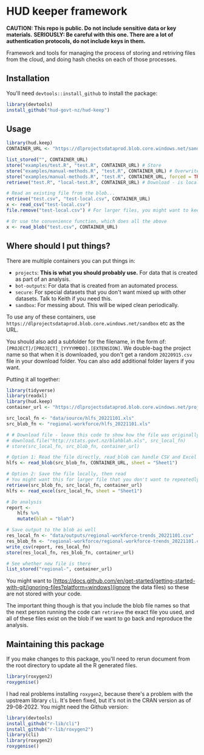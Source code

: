 # HUD keeper framework
**CAUTION: This repo is public. Do not include sensitive data or key materials.**
**SERIOUSLY: Be careful with this one. There are a lot of authentication protocols, do not include keys in them.**

Framework and tools for managing the process of storing and retriving files from the cloud, and doing hash checks on each of those processes.

## Installation
You'll need `devtools::install_github` to install the package:
```R
library(devtools)
install_github("hud-govt-nz/hud-keep")
```


## Usage
```R
library(hud.keep)
CONTAINER_URL <- "https://dlprojectsdataprod.blob.core.windows.net/sandbox"

list_stored("", CONTAINER_URL)
store("examples/test.R", "test.R", CONTAINER_URL) # Store
store("examples/manual-methods.R", "test.R", CONTAINER_URL) # Overwrite - won't work, because the hashes don't match
store("examples/manual-methods.R", "test.R", CONTAINER_URL, forced = TRUE) # Overwrite - will work, because of the forced flag
retrieve("test.R", "local-test.R", CONTAINER_URL) # Download - is local-test.R the same as examples/test.R or examples/manual-methods.R?

# Read an existing file from the blob...
retrieve("test.csv", "test-local.csv", CONTAINER_URL)
x <- read_csv("test-local.csv")
file.remove("test-local.csv") # For larger files, you might want to keep the local version to avoid having to download every time

# Or use the convenience function, which does all the above
x <- read_blob("test.csv", CONTAINER_URL)

```

## Where should I put things?
There are multiple containers you can put things in:
* `projects`: **This is what you should probably use.** For data that is created as part of an analysis.
* `bot-outputs`: For data that is created from an automated process.
* `secure`: For special datasets that you don't want mixed up with other datasets. Talk to Keith if you need this.
* `sandbox`: For messing about. This will be wiped clean periodically.

To use any of these containers, use `https://dlprojectsdataprod.blob.core.windows.net/sandbox` etc as the URL.

You should also add a subfolder for the filename, in the form of: `[PROJECT]/[PROJECT]_[YYYYMMDD].[EXTENSION]`. We double-bag the project name so that when it is downloaded, you don't get a random `20220915.csv` file in your download folder. You can also add additional folder layers if you want.

Putting it all together:
```R
library(tidyverse)
library(readxl)
library(hud.keep)
container_url <- "https://dlprojectsdataprod.blob.core.windows.net/projects"

src_local_fn <- "data/source/hlfs_20221101.xls"
src_blob_fn <- "regional-workforce/hlfs_20221101.xls"

# # Download file - leave this code to show how the file was originally retrieved
# download.file("http://stats.govt.nz/blahblah.xls", src_local_fn)
# store(src_local_fn, src_blob_fn, container_url)

# Option 1: Read the file directly, read_blob can handle CSV and Excel (you'll need to name the sheet)
hlfs <- read_blob(src_blob_fn, CONTAINER_URL, sheet = "Sheet1")

# Option 2: Save the file locally, then read
# You might want this for larger file that you don't want to repeatedly download, or if the reading is not straightforward
retrieve(src_blob_fn, src_local_fn, container_url)
hlfs <- read_excel(src_local_fn, sheet = "Sheet1")

# Do analysis
report <-
    hlfs %>%
    mutate(blah = "blah")

# Save output to the blob as well
res_local_fn <- "data/outputs/regional-workforce-trends_20221101.csv"
res_blob_fn <- "regional-workforce/regional-workforce-trends_20221101.csv"
write_csv(report, res_local_fn)
store(res_local_fn, res_blob_fn, container_url)

# See whether new file is there
list_stored("regional-", container_url)
```

You might want to [https://docs.github.com/en/get-started/getting-started-with-git/ignoring-files?platform=windows](ignore the data files) so these are not stored with your code.

The important thing though is that you include the blob file names so that the next person running the code can `retrieve` the exact file you used, and all of these files exist on the blob if we want to go back and reproduce the analysis.


## Maintaining this package
If you make changes to this package, you'll need to rerun document from the root directory to update all the R generated files.
```R
library(roxygen2)
roxygenise()
```

I had real problems installing `roxygen2`, because there's a problem with the upstream library `cli`. It's been fixed, but it's not in the CRAN version as of 29-08-2022. You might need the Github version:
```R
library(devtools)
install_github("r-lib/cli")
install_github("r-lib/roxygen2")
library(cli)
library(roxygen2)
roxygenise()
```
